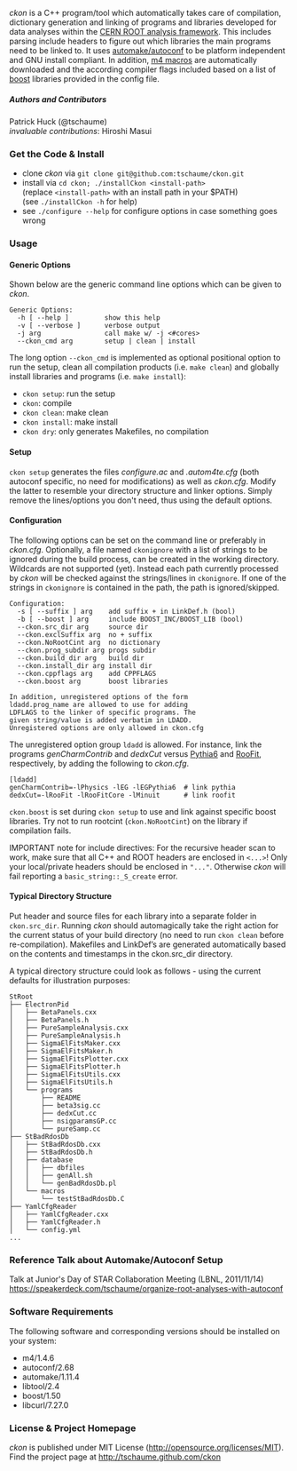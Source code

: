 *ckon* is a C++ program/tool which automatically takes care of compilation,
dictionary generation and linking of programs and libraries developed for data
analyses within the [CERN ROOT analysis framework](http://root.cern.ch). This
includes parsing include headers to figure out which libraries the main programs
need to be linked to. It uses
[automake/autoconf](http://www.gnu.org/software/autoconf/) to be platform
independent and GNU install compliant. In addition, [m4
macros](http://www.gnu.org/software/autoconf-archive/The-Macros.html#The-Macros)
are automatically downloaded and the according compiler flags included based on
a list of [boost](http://www.boost.org/) libraries provided in the config file.

##### Authors and Contributors
Patrick Huck (@tschaume)  
*invaluable contributions*: Hiroshi Masui

### Get the Code & Install

- clone *ckon* via ```git clone git@github.com:tschaume/ckon.git```
- install via ```cd ckon; ./installCkon <install-path>```  
  (replace ```<install-path>``` with an install path in your $PATH)  
  (see ```./installCkon -h``` for help)
- see ```./configure --help``` for configure options in case something goes
  wrong

### Usage

#### Generic Options

Shown below are the generic command line options which can be given to *ckon*.

```
Generic Options:
  -h [ --help ]         show this help
  -v [ --verbose ]      verbose output
  -j arg                call make w/ -j <#cores>
  --ckon_cmd arg        setup | clean | install
```

The long option ```--ckon_cmd``` is implemented as optional positional option
to run the setup, clean all compilation products (i.e. ```make clean```) and
globally install libraries and programs (i.e. ```make install```):

- ```ckon setup```: run the setup
- ```ckon```: compile
- ```ckon clean```: make clean
- ```ckon install```: make install
- ```ckon dry```: only generates Makefiles, no compilation

#### Setup
```ckon setup``` generates the files *configure.ac* and *.autom4te.cfg* (both
autoconf specific, no need for modifications) as well as *ckon.cfg*. Modify
the latter to resemble your directory structure and linker options. Simply
remove the lines/options you don't need, thus using the default options.

#### Configuration
The following options can be set on the command line or preferably in
*ckon.cfg*. Optionally, a file named ```ckonignore``` with a list of strings to
be ignored during the build process, can be created in the working directory.
Wildcards are not supported (yet). Instead each path currently processed by
*ckon* will be checked against the strings/lines in ```ckonignore```. If one of
the strings in ```ckonignore``` is contained in the path, the path is
ignored/skipped.

```
Configuration:
  -s [ --suffix ] arg    add suffix + in LinkDef.h (bool)
  -b [ --boost ] arg     include BOOST_INC/BOOST_LIB (bool)
  --ckon.src_dir arg     source dir
  --ckon.exclSuffix arg  no + suffix
  --ckon.NoRootCint arg  no dictionary
  --ckon.prog_subdir arg progs subdir
  --ckon.build_dir arg   build dir
  --ckon.install_dir arg install dir
  --ckon.cppflags arg    add CPPFLAGS
  --ckon.boost arg       boost libraries

In addition, unregistered options of the form
ldadd.prog_name are allowed to use for adding
LDFLAGS to the linker of specific programs. The
given string/value is added verbatim in LDADD.
Unregistered options are only allowed in ckon.cfg
```

The unregistered option group ```ldadd``` is allowed. For instance, link the
programs *genCharmContrib* and *dedxCut* versus
[Pythia6](http://home.thep.lu.se/~torbjorn/Pythia.html) and
[RooFit](http://root.cern.ch/drupal/content/roofit), respectively, by adding the
following to *ckon.cfg*.

```
[ldadd]
genCharmContrib=-lPhysics -lEG -lEGPythia6  # link pythia
dedxCut=-lRooFit -lRooFitCore -lMinuit      # link roofit
```

`ckon.boost` is set during `ckon setup` to use and link against specific boost
libraries. Try not to run rootcint (`ckon.NoRootCint`) on the library if
compilation fails.

IMPORTANT note for include directives: For the recursive header scan to work,
make sure that all C++ and ROOT headers are enclosed in ```<...>```! Only your
local/private headers should be enclosed in ```"..."```. Otherwise *ckon* will
fail reporting a ```basic_string::_S_create``` error.

#### Typical Directory Structure

Put header and source files for each library into a separate folder in
```ckon.src_dir```.  Running *ckon* should automagically take the right action
for the current status of your build directory (no need to run ```ckon clean```
before re-compilation). Makefiles and LinkDef’s are generated automatically
based on the contents and timestamps in the ckon.src_dir directory.

A typical directory structure could look as follows - using the current
defaults for illustration purposes:

```
StRoot
├── ElectronPid
│   ├── BetaPanels.cxx
│   ├── BetaPanels.h
│   ├── PureSampleAnalysis.cxx
│   ├── PureSampleAnalysis.h
│   ├── SigmaElFitsMaker.cxx
│   ├── SigmaElFitsMaker.h
│   ├── SigmaElFitsPlotter.cxx
│   ├── SigmaElFitsPlotter.h
│   ├── SigmaElFitsUtils.cxx
│   ├── SigmaElFitsUtils.h
│   └── programs
│       ├── README
│       ├── beta3sig.cc
│       ├── dedxCut.cc
│       ├── nsigparamsGP.cc
│       └── pureSamp.cc
├── StBadRdosDb
│   ├── StBadRdosDb.cxx
│   ├── StBadRdosDb.h
│   ├── database
│   │   ├── dbfiles
│   │   ├── genAll.sh
│   │   └── genBadRdosDb.pl
│   └── macros
│       └── testStBadRdosDb.C
├── YamlCfgReader
│   ├── YamlCfgReader.cxx
│   ├── YamlCfgReader.h
│   └── config.yml
...
```

### Reference Talk about Automake/Autoconf Setup

Talk at Junior's Day of STAR Collaboration Meeting (LBNL, 2011/11/14)  
https://speakerdeck.com/tschaume/organize-root-analyses-with-autoconf

### Software Requirements

The following software and corresponding versions should be installed on your
system:

- m4/1.4.6
- autoconf/2.68
- automake/1.11.4
- libtool/2.4
- boost/1.50
- libcurl/7.27.0

### License & Project Homepage

*ckon* is published under MIT License (http://opensource.org/licenses/MIT).  
Find the project page at http://tschaume.github.com/ckon

